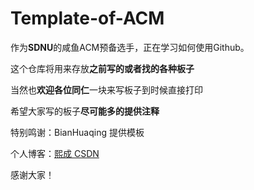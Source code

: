 # Template-of-ACM

作为**SDNU**的咸鱼ACM预备选手，正在学习如何使用Github。

这个仓库将用来存放**之前写的或者找的各种板子**

当然也**欢迎各位同仁**一块来写板子到时候直接打印

希望大家写的板子**尽可能多的提供注释**

特别鸣谢：BianHuaqing 提供模板

个人博客：[熙成 CSDN](https://blog.csdn.net/L_Saint00)

感谢大家！
